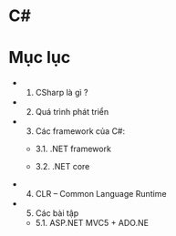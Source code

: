 C#
===========================

# Mục lục

  - 1. CSharp là gì ?

  - 2. Quá trình phát triển

  - 3. Các framework của C#:
    
    - 3.1. .NET framework

    - 3.2. .NET core

  - 4. CLR – Common Language Runtime
  
  - 5. Các bài tập

    - 5.1. ASP.NET MVC5 + ADO.NE